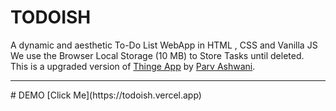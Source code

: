 # TODOISH
A dynamic and aesthetic To-Do List WebApp in HTML , CSS and Vanilla JS<br>
We use the Browser Local Storage (10 MB) to Store Tasks until deleted.<br>
This is a upgraded version of [Thinge App](https://thinge.tk) by [Parv Ashwani](https://www.instagram.com/parv_codes/).
<hr>
# DEMO [Click Me](https://todoish.vercel.app)
